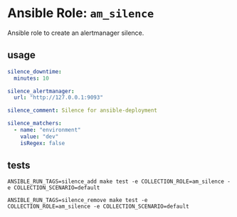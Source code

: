 
# Ansible Role:  `am_silence`

Ansible role to create an alertmanager silence.

## usage

```yaml
silence_downtime:
  minutes: 10

silence_alertmanager:
  url: "http://127.0.0.1:9093"

silence_comment: Silence for ansible-deployment

silence_matchers:
  - name: "environment"
    value: "dev"
    isRegex: false
```

## tests

```
ANSIBLE_RUN_TAGS=silence_add make test -e COLLECTION_ROLE=am_silence -e COLLECTION_SCENARIO=default

ANSIBLE_RUN_TAGS=silence_remove make test -e COLLECTION_ROLE=am_silence -e COLLECTION_SCENARIO=default
```
